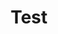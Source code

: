 ---
title: Test
type: backing-track
difficulty: 3
youtube: https://youtu.be/Vguzgwv85gM?si=VrChLuF_cBclyo76
---